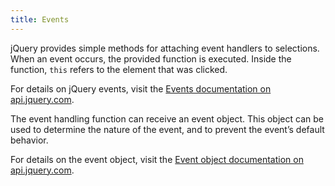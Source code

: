 ```yaml
---
title: Events
---
```

jQuery provides simple methods for attaching event handlers to selections.
When an event occurs, the provided function is executed.  Inside the function,
`this` refers to the element that was clicked.

For details on jQuery events, visit the 
[Events documentation on api.jquery.com](http://api.jquery.com/category/events/).

The event handling function can receive an event object. This object can be
used to determine the nature of the event, and to prevent the event’s default
behavior.

For details on the event object, visit the
[Event object documentation on api.jquery.com](http://api.jquery.com/category/events/event-object/).
